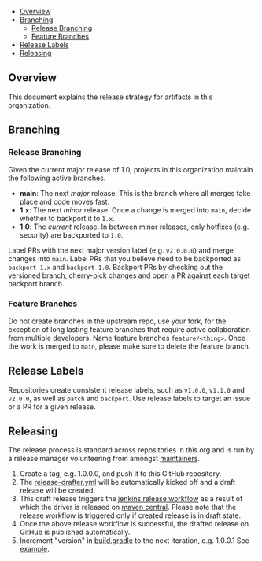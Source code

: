 - [Overview](#overview)
- [Branching](#branching)
  - [Release Branching](#release-branching)
  - [Feature Branches](#feature-branches)
- [Release Labels](#release-labels)
- [Releasing](#releasing)

## Overview

This document explains the release strategy for artifacts in this organization.

## Branching

### Release Branching

Given the current major release of 1.0, projects in this organization maintain the following active branches.

* **main**: The next _major_ release. This is the branch where all merges take place and code moves fast.
* **1.x**: The next _minor_ release. Once a change is merged into `main`, decide whether to backport it to `1.x`.
* **1.0**: The _current_ release. In between minor releases, only hotfixes (e.g. security) are backported to `1.0`.

Label PRs with the next major version label (e.g. `v2.0.0.0`) and merge changes into `main`. Label PRs that you believe need to be backported as `backport 1.x` and `backport 1.0`. Backport PRs by checking out the versioned branch, cherry-pick changes and open a PR against each target backport branch.

### Feature Branches

Do not create branches in the upstream repo, use your fork, for the exception of long lasting feature branches that require active collaboration from multiple developers. Name feature branches `feature/<thing>`. Once the work is merged to `main`, please make sure to delete the feature branch.

## Release Labels

Repositories create consistent release labels, such as `v1.0.0`, `v1.1.0` and `v2.0.0`, as well as `patch` and `backport`. Use release labels to target an issue or a PR for a given release.

## Releasing

The release process is standard across repositories in this org and is run by a release manager volunteering from amongst [maintainers](MAINTAINERS.md).

1. Create a tag, e.g. 1.0.0.0, and push it to this GitHub repository.
1. The [release-drafter.yml](.github/workflows/release-drafter.yml) will be automatically kicked off and a draft release will be created.
1. This draft release triggers the [jenkins release workflow](https://build.ci.opensearch.org/job/sql-jdbc-release) as a result of which the driver is released on [maven central](https://search.maven.org/search?q=org.opensearch.driver). Please note that the release workflow is triggered only if created release is in draft state.
1. Once the above release workflow is successful, the drafted release on GitHub is published automatically.
1. Increment "version" in [build.gradle](./build.gradle) to the next iteration, e.g. 1.0.0.1 See [example](https://github.com/opensearch-project/sql-jdbc/pull/11).